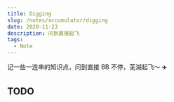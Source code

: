 ```yaml
---
title: Digging
slug: /notes/accumulator/digging
date: 2020-11-23
description: 问到直接起飞
tags:
  - Note
---
```


记一些一连串的知识点，问到直接 BB 不停，芜湖起飞～ ✈️

## TODO
